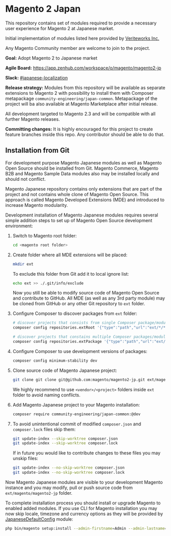 # Magento 2 Japan
This repository contains set of modules required to provide a necessary user experience for Magento 2 at Japanese market.

Initial implementation of modules listed here provided by [Veriteworks Inc.](https://veriteworks.co.jp/)

Any Magento Community member are welcome to join to the project.

**Goal:** Adopt Magento 2 to Japanese market

**Agile Board:** https://app.zenhub.com/workspace/o/magento/magento2-jp

**Slack:** [#japanese-localization](https://magentocommeng.slack.com/messages/CB3DG6HFH)

**Release strategy:** Modules from this repository will be available as separate extensions to Magento 2 with possibility to install them with Composer metapackage `community-engineering/japan-common`. Metapackage of the project will ba also available at Magento Marketplace after initial release.

All development targeted to Magento 2.3 and will be compatible with all further Magento releases.

**Committing changes:** It is highly encouraged for this project to create feature branches inside this repo. Any contributor should be able to do that.


## Installation from Git

For development purpose Magento Japanese modules as well as Magento Open Source should be installed from Git. Magento Commerce, Magento B2B and Magento Sample Data modules also may be installed locally and should not conflict.

Magento Japanese repository contains only extensions that are part of the project and not contains whole clone of Magento Open Source. This approach is called Magento Developed Extensions (MDE) and introduced to increase Magento modularity.

Development installation of Magento Japanese modules requires several simple addition steps to set up of Magento Open Source development environment:

1. Switch to Magento root folder:
    ```sh
    cd <magento root folder>
    ```

2. Create folder where all MDE extensions will be placed:
    ```sh
    mkdir ext
    ```
    To exclude this folder from Git add it to local ignore list:
    ```sh
    echo ext >> ./.git/info/exclude
    ```
    Now you still be able to modify source code of Magento Open Source and contribute to GitHub. All MDE (as well as any 3rd party module) may be cloned from GitHub or any other Git repository to `ext` folder. 

3. Configure Composer to discover packages from `ext` folder:
    ```sh
    # discover projects that consists from single Composer package/modules
    composer config repositories.extRoot '{"type":"path","url":"ext/*/*","options":{"symlink":true}}'
    
    # discover projects that constains multiple Composer packages/modules
    composer config repositories.extPackage '{"type":"path","url":"ext/*/*/*","options":{"symlink":true}}'
    ```
4. Configure Composer to use development versions of packages:
    ```sh
    composer config minimum-stability dev
    ```
5. Clone source code of Magento Japanese project:
    ```sh
    git clone git clone git@github.com:magento/magento2-jp.git ext/magento/magento2-jp
    ```
    We highly recommend to use `<vendor>/<project>` folders inside `ext` folder to avoid naming conflicts.   
6. Add Magento Japanese project to your Magento installation:
    ```sh
    composer require community-engineering/japan-common:@dev
    ```
7. To avoid unintentional commit of modified `composer.json` and `composer.lock` files skip them:
    ```sh
    git update-index --skip-worktree composer.json
    git update-index --skip-worktree composer.lock
    ```
    If in future you would like to contribute changes to these files you may unskip files:
    ```sh
    git update-index --no-skip-worktree composer.json
    git update-index --no-skip-worktree composer.lock
    ```

Now Magento Japanese modules are visible to your development Magento instance and you may modify, pull or push source code from `ext/magento/magento2-jp` folder. 

To complete installation process you should install or upgrade Magento to enabled added modules.
If you use CLI for Magento installation you may now skip locale, timezone and currency options as they will be provided by [JapaneseDefaultConfig](JapaneseDefaultConfig) module:
```sh
php bin/magento setup:install --admin-firstname=Admin --admin-lastname=Admin --admin-user=admin --admin-email=admin@local.me --admin-password=123123q --base-url="http://<dev host>/" --base-url-secure="https://<dev host>" --use-secure=1 --use-secure-admin=1 --backend-frontname=admin --db-host=localhost --db-name=<db name> --db-user=<db user> --db-password=<db password> --use-rewrites=1
```    


